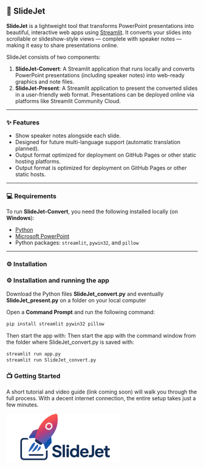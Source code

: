 ## 🚀 SlideJet

**SlideJet** is a lightweight tool that transforms PowerPoint presentations into beautiful, interactive web apps using [Streamlit](https://streamlit.io). It converts your slides into scrollable or slideshow-style views — complete with speaker notes — making it easy to share presentations online.

SlideJet consists of two components:

1. **SlideJet-Convert**: A Streamlit application that runs locally and converts PowerPoint presentations (including speaker notes) into web-ready graphics and note files.
2. **SlideJet-Present**: A Streamlit application to present the converted slides in a user-friendly web format. Presentations can be deployed online via platforms like Streamlit Community Cloud.

---

### ✨ Features

- Show speaker notes alongside each slide.
- Designed for future multi-language support (automatic translation planned).
- Output format optimized for deployment on GitHub Pages or other static hosting platforms.
- Output format is optimized for deployment on GitHub Pages or other static hosts.

---

### 💻 Requirements

To run **SlideJet-Convert**, you need the following installed locally (on **Windows**):

- [Python](https://www.python.org/downloads/)
- [Microsoft PowerPoint](https://www.microsoft.com/microsoft-365/powerpoint)
- Python packages: `streamlit`, `pywin32`, and `pillow`

  
---

### ⚙️ Installation
### ⚙️ Installation and running the app

Download the Python files **SlideJet_convert.py** and eventually **SlideJet_present.py** on a folder on your local computer

Open a **Command Prompt** and run the following command:

```bash
pip install streamlit pywin32 pillow
```

Then start the app with:
Then start the app with the command window from the folder where SlideJet_convert.py is saved with:

```bash
streamlit run app.py
streamlit run SlideJet_convert.py
```

### 📺 Getting Started

A short tutorial and video guide (link coming soon) will walk you through the full process.
With a decent internet connection, the entire setup takes just a few minutes.

<img src="figs/SlideJet_Logo_Wide_small.png" alt="SlideJet Logo" width="300">
